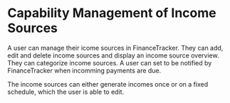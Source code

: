 # Capability Management of Income Sources

A user can manage their icome sources in FinanceTracker.
They can add, edit and delete income sources and display an income source overview.
They can categorize income sources.
A user can set to be notified by FinanceTracker when incomming payments are due.

The income sources can either generate incomes once or on a fixed schedule, which the user is able to edit.
